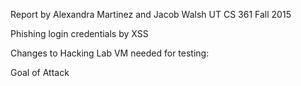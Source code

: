 Report by Alexandra Martinez and Jacob Walsh
UT CS 361 Fall 2015

Phishing login credentials by XSS

Changes to Hacking Lab VM needed for testing:





Goal of Attack


